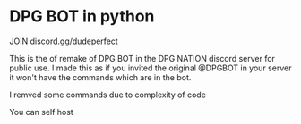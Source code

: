 # DPG BOT in python
JOIN discord.gg/dudeperfect

This is the of remake of DPG BOT in the DPG NATION discord server for public use.
I made this as if you invited the original @DPGBOT in your server it won't have the commands which are in the bot.


I remved some commands due to complexity of code 

You can self host